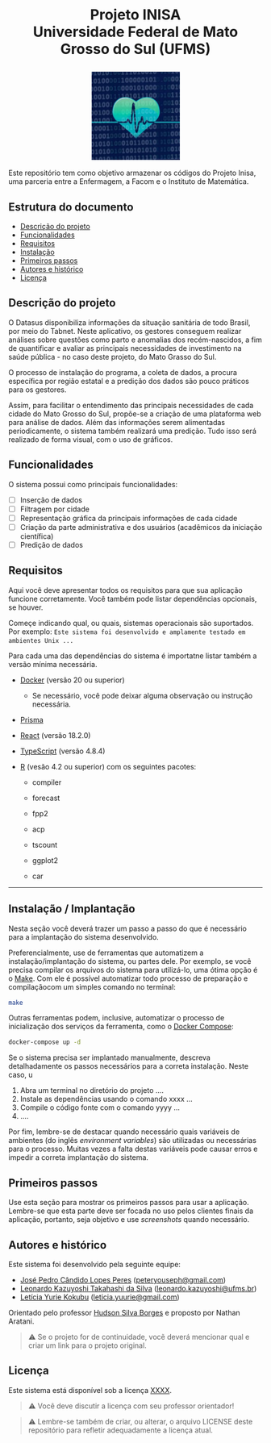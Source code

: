 # <p align="center"> Projeto INISA<br/> Universidade Federal de Mato Grosso do Sul (UFMS) </p>

<p align="center">
  <img src="inisa.jpg" height="175px" />
  <br/>
</p>
Este repositório tem como objetivo armazenar os códigos do Projeto Inisa, uma parceria entre a Enfermagem, a Facom e o Instituto de Matemática.

## Estrutura do documento

- [Descrição do projeto](#descri%C3%A7%C3%A3o-do-projeto)
- [Funcionalidades](#funcionalidades)
- [Requisitos](#requisitos)
- [Instalação](#instala%C3%A7%C3%A3o--implanta%C3%A7%C3%A3o)
- [Primeiros passos](#primeiros-passos)
- [Autores e histórico](#autores-e-hist%C3%B3rico)
- [Licença](#licen%C3%A7a)

## Descrição do projeto

O Datasus disponibiliza informações da situação sanitária de todo Brasil, por meio do Tabnet. Neste aplicativo, os gestores conseguem realizar análises sobre questões como parto e anomalias dos recém-nascidos, a fim de quantificar e avaliar as principais necessidades de investimento na saúde pública - no caso deste projeto, do Mato Grasso do Sul.

O processo de instalação do programa, a coleta de dados, a procura específica por região estatal e a predição dos dados são pouco práticos para os gestores.

Assim, para facilitar o entendimento das principais necessidades de cada cidade do Mato Grosso do Sul, propõe-se a criação de uma plataforma web para análise de dados. Além das informações serem alimentadas periodicamente, o sistema também realizará uma predição. Tudo isso será realizado de forma visual, com o uso de gráficos.

## Funcionalidades

O sistema possui como principais funcionalidades:

- [ ] Inserção de dados
- [ ] Filtragem por cidade
- [ ] Representação gráfica da principais informações de cada cidade
- [ ] Criação da parte administrativa e dos usuários (acadêmicos da iniciação científica)
- [ ] Predição de dados

## Requisitos

Aqui você deve apresentar todos os requisitos para que sua aplicação funcione corretamente. Você também pode listar dependências opcionais, se houver.

Começe indicando qual, ou quais, sistemas operacionais são suportados. Por exemplo: `Este sistema foi desenvolvido e amplamente testado em ambientes Unix ...`

Para cada uma das dependências do sistema é importatne listar também a versão mínima necessária.

- [Docker](https://www.docker.com/) (versão 20 ou superior)
  - Se necessário, você pode deixar alguma observação ou instrução necessária.
- [Prisma](https://www.prisma.io)
- [React](https://reactjs.org) (versão 18.2.0)
- [TypeScript](https://www.typescriptlang.org) (versão 4.8.4)
- [R](https://www.r-project.org/) (vesão 4.2 ou superior) com os seguintes pacotes:

  - compiler
  
  - forecast
  
  - fpp2
  
  - acp
  
  - tscount
  
  - ggplot2
  
  - car

---



## Instalação / Implantação

Nesta seção você deverá trazer um passo a passo do que é necessário para a implantação do sistema desenvolvido.

Preferencialmente, use de ferramentas que automatizem a instalação/implantação do sistema, ou partes dele. Por exemplo, se você precisa compilar os arquivos do sistema para utilizá-lo, uma ótima opção é o [Make](https://www.gnu.org/software/make/). Com ele é possível automatizar todo processo de preparação e compilaçãocom um simples comando no terminal:

```sh
make
```

Outras ferramentas podem, inclusive, automatizar o processo de inicialização dos serviços da ferramenta, como o [Docker Compose](https://docs.docker.com/compose/):

```sh
docker-compose up -d
```

Se o sistema precisa ser implantado manualmente, descreva detalhadamente os passos necessários para a correta instalação. Neste caso, u

1. Abra um terminal no diretório do projeto ....
2. Instale as dependências usando o comando xxxx ...
3. Compile o código fonte com o comando yyyy ...
4. ....

Por fim, lembre-se de destacar quando necessário quais variáveis de ambientes (do inglês _environment variables_) são utilizadas ou necessárias para o processo. Muitas vezes a falta destas variáveis pode causar erros e impedir a correta implantação do sistema.

## Primeiros passos

Use esta seção para mostrar os primeiros passos para usar a aplicação. Lembre-se que esta parte deve ser focada no uso pelos clientes finais da aplicação, portanto, seja objetivo e use _screenshots_ quando necessário.

## Autores e histórico

Este sistema foi desenvolvido pela seguinte equipe:

- [José Pedro Cândido Lopes Peres](https://github.com/PeterYouseph) (peteryouseph@gmail.com)
- [Leonardo Kazuyoshi Takahashi da Silva](https://github.com/leonardo-kazu) (leonardo.kazuyoshi@ufms.br)
- [Letícia Yurie Kokubu](https://github.com/leyurie) (leticia.yuurie@gmail.com)

Orientado pelo professor [Hudson Silva Borges](https://github.com/hsborges) e proposto por Nathan Aratani.

> :warning: Se o projeto for de continuidade, vocẽ deverá mencionar qual e criar um link para o projeto original.

## Licença

Este sistema está disponível sob a licença [XXXX](https://opensource.org/licenses/).

> :warning: Você deve discutir a licença com seu professor orientador!

> :warning: Lembre-se também de criar, ou alterar, o arquivo LICENSE deste repositório para refletir adequadamente a licença atual.
